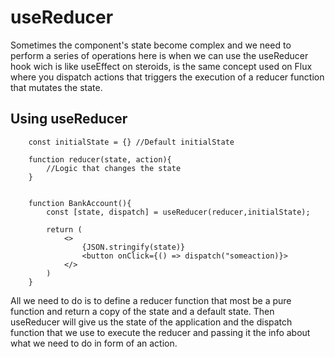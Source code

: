 # useReducer

Sometimes the component's state become complex and we need to perform a series of operations here is when we can use the useReducer hook wich is like useEffect on steroids, is the same concept used on Flux where you dispatch actions that triggers the execution of a reducer function that mutates the state.


## Using useReducer

        const initialState = {} //Default initialState

        function reducer(state, action){
            //Logic that changes the state
        }


        function BankAccount(){
            const [state, dispatch] = useReducer(reducer,initialState);

            return (
                <>
                    {JSON.stringify(state)}
                    <button onClick={() => dispatch("someaction)}>
                </>
            )
        }


All we need to do is to define a reducer function that most be a pure function and return a copy of the state and a default state. Then useReducer will give us the state of the application and the dispatch function that we use to execute the reducer and passing it the info about what we need to do in form of an action.
